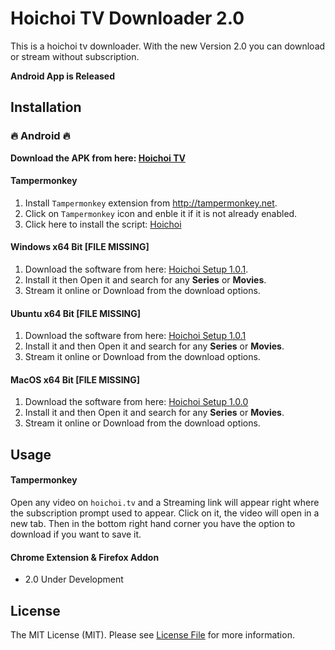 # Hoichoi TV Downloader 2.0

This is a hoichoi tv downloader. With the new Version 2.0 you can download or stream without subscription.

**Android App is Released**

## Installation

### :fire: Android :fire:

**Download the APK from here: [Hoichoi TV](https://www.androidfilehost.com/?fid=6006931924117903024)**

#### Tampermonkey

1. Install `Tampermonkey` extension from http://tampermonkey.net.
2. Click on `Tampermonkey` icon and enble it if it is not already enabled.
3. Click here to install the script: [Hoichoi](https://github.com/tzsk/hoichoi/raw/master/Hoichoi.user.js)

#### Windows x64 Bit [FILE MISSING]

1. Download the software from here: [Hoichoi Setup 1.0.1](https://www.filehosting.org/file/details/781800/Hoichoi-1.0.1-Setup.exe). 
2. Install it then Open it and search for any **Series** or **Movies**.
3. Stream it online or Download from the download options.

#### Ubuntu x64 Bit [FILE MISSING]

1. Download the software from here: [Hoichoi Setup 1.0.1](https://www.filehosting.org/file/details/781934/hoichoi_1.0.1_amd64.deb)
2. Install it and then Open it and search for any **Series** or **Movies**.
3. Stream it online or Download from the download options.

#### MacOS x64 Bit [FILE MISSING]

1. Download the software from here: [Hoichoi Setup 1.0.0](https://www.filehosting.org/file/details/781682/hoichoi-1.0.0.dmg)
2. Install it and then Open it and search for any **Series** or **Movies**.
3. Stream it online or Download from the download options.

## Usage

#### Tampermonkey

Open any video on `hoichoi.tv` and a Streaming link will appear right where the subscription prompt used to appear. Click on it, the video will open in a new tab. Then in the bottom right hand corner you have the option to download if you want to save it.

#### Chrome Extension & Firefox Addon

- 2.0 Under Development

## License

The MIT License (MIT). Please see [License File](LICENSE) for more information.
